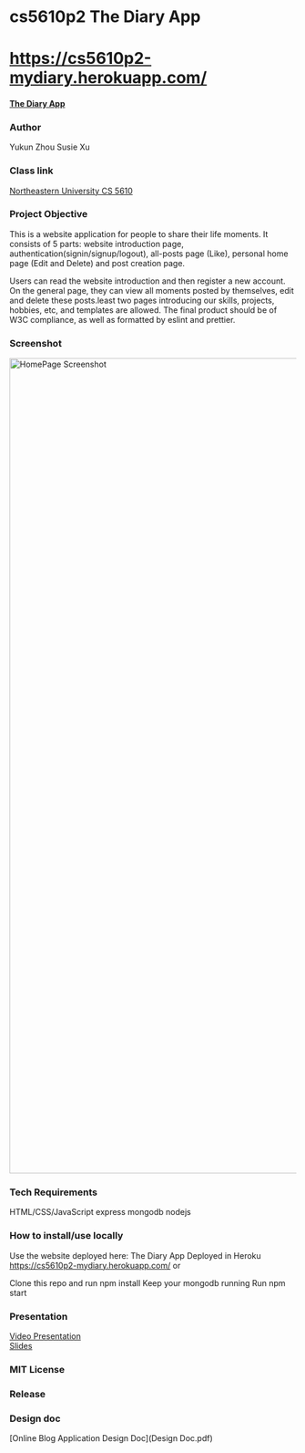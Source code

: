 # cs5610p2 The Diary App

# https://cs5610p2-mydiary.herokuapp.com/
#### [The Diary App](https://cs5610p2-mydiary.herokuapp.com/)

### Author
Yukun Zhou
Susie Xu

### Class link
[Northeastern University CS 5610](https://johnguerra.co/classes/webDevelopment_fall_2022/)

### Project Objective
This is a website application for people to share their life moments. It consists of 5 parts: website introduction page, authentication(signin/signup/logout), all-posts page (Like), personal home page (Edit and Delete) and post creation page.

Users can read the website introduction and then register a new account. On the general page, they can view all moments posted by themselves, edit and delete these posts.least two pages introducing our skills, projects, hobbies, etc, and templates are allowed. The final product should be of W3C compliance, as well as formatted by eslint and prettier.

### Screenshot
<img width="1430" alt="HomePage Screenshot" src=" ">

### Tech Requirements
HTML/CSS/JavaScript
express
mongodb
nodejs

### How to install/use locally
Use the website deployed here:
The Diary App Deployed in Heroku https://cs5610p2-mydiary.herokuapp.com/
or

Clone this repo and run npm install
Keep your mongodb running
Run npm start


### Presentation
[Video Presentation](https://www.youtube.com/watch?v=pfqrOglsR2M&t=9s&ab_channel=SusieXu)  
[Slides](https://docs.google.com/presentation/d/1sDRqdY6ifUkj93_Ze7Yav5F-bs8pQy7YlWuFYOJwZHM/edit?usp=sharing)

### MIT License

### Release

### Design doc
[Online Blog Application Design Doc](Design Doc.pdf)
